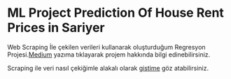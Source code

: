 # ML Project Prediction Of House Rent Prices in Sariyer
Web Scraping İle çekilen verileri kullanarak oluşturduğum Regresyon Projesi.<a href="https://medium.com/@foreverflash95/ml-project-sarıyer-ev-kirası-tahmini-7da11df1c?source=activity---post_recommended_milestone">Medium</a> yazıma tıklayarak projem hakkında bilgi edinebilirsiniz.

Scraping ile veri nasıl çekiğimle alakalı olarak <a href="https://gist.github.com/aybukemeydan/76648a075fda70e76e163a17b563467b">gistime</a> göz atabilirsiniz.


